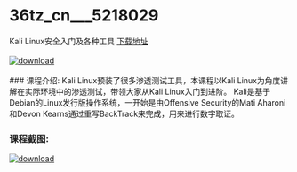 # 36tz_cn___5218029
Kali Linux安全入门及各种工具
[下载地址](http://www.36tz.cn/article/5218029 "下载地址")
<br/></br>[![download](http://36tz.cn/muke_img/2021_01_1-123-300x153.png "下载地址")](http://www.36tz.cn/article/5218029 "下载地址")
<br/></br>### 课程介绍:
Kali Linux预装了很多渗透测试工具，本课程以Kali Linux为角度讲解在实际环境中的渗透测试，带领大家从Kali Linux入门到进阶。
Kali是基于Debian的Linux发行版操作系统，一开始是由Offensive Security的Mati Aharoni和Devon Kearns通过重写BackTrack来完成，用来进行数字取证。

### 课程截图:
[![download](http://36tz.cn/muke_img/2021_01_2-141.png "下载地址")](http://www.36tz.cn/article/5218029 "下载地址")
